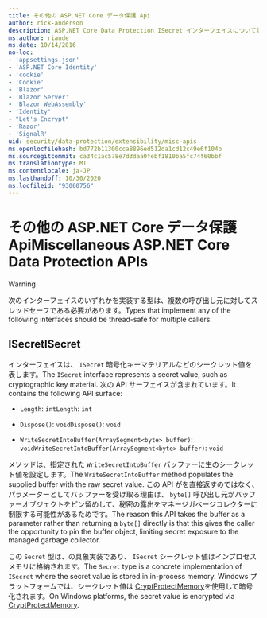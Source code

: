 ```yaml
---
title: その他の ASP.NET Core データ保護 Api
author: rick-anderson
description: ASP.NET Core Data Protection ISecret インターフェイスについて説明します。
ms.author: riande
ms.date: 10/14/2016
no-loc:
- 'appsettings.json'
- 'ASP.NET Core Identity'
- 'cookie'
- 'Cookie'
- 'Blazor'
- 'Blazor Server'
- 'Blazor WebAssembly'
- 'Identity'
- "Let's Encrypt"
- 'Razor'
- 'SignalR'
uid: security/data-protection/extensibility/misc-apis
ms.openlocfilehash: bd772b11300cca8896ed512da1cd12c49e6f104b
ms.sourcegitcommit: ca34c1ac578e7d3daa0febf1810ba5fc74f60bbf
ms.translationtype: MT
ms.contentlocale: ja-JP
ms.lasthandoff: 10/30/2020
ms.locfileid: "93060756"
---
```

# <a name="miscellaneous-aspnet-core-data-protection-apis"></a><span data-ttu-id="78315-103">その他の ASP.NET Core データ保護 Api</span><span class="sxs-lookup"><span data-stu-id="78315-103">Miscellaneous ASP.NET Core Data Protection APIs</span></span>

<a name="data-protection-extensibility-mics-apis"></a>

>[!WARNING]
> <span data-ttu-id="78315-104">次のインターフェイスのいずれかを実装する型は、複数の呼び出し元に対してスレッドセーフである必要があります。</span><span class="sxs-lookup"><span data-stu-id="78315-104">Types that implement any of the following interfaces should be thread-safe for multiple callers.</span></span>

## <a name="isecret"></a><span data-ttu-id="78315-105">ISecret</span><span class="sxs-lookup"><span data-stu-id="78315-105">ISecret</span></span>

<span data-ttu-id="78315-106">インターフェイスは、 `ISecret` 暗号化キーマテリアルなどのシークレット値を表します。</span><span class="sxs-lookup"><span data-stu-id="78315-106">The `ISecret` interface represents a secret value, such as cryptographic key material.</span></span> <span data-ttu-id="78315-107">次の API サーフェイスが含まれています。</span><span class="sxs-lookup"><span data-stu-id="78315-107">It contains the following API surface:</span></span>

* <span data-ttu-id="78315-108">`Length`: `int`</span><span class="sxs-lookup"><span data-stu-id="78315-108">`Length`: `int`</span></span>

* <span data-ttu-id="78315-109">`Dispose()`: `void`</span><span class="sxs-lookup"><span data-stu-id="78315-109">`Dispose()`: `void`</span></span>

* <span data-ttu-id="78315-110">`WriteSecretIntoBuffer(ArraySegment<byte> buffer)`: `void`</span><span class="sxs-lookup"><span data-stu-id="78315-110">`WriteSecretIntoBuffer(ArraySegment<byte> buffer)`: `void`</span></span>

<span data-ttu-id="78315-111">メソッドは、指定された `WriteSecretIntoBuffer` バッファーに生のシークレット値を設定します。</span><span class="sxs-lookup"><span data-stu-id="78315-111">The `WriteSecretIntoBuffer` method populates the supplied buffer with the raw secret value.</span></span> <span data-ttu-id="78315-112">この API がを直接返すのではなく、パラメーターとしてバッファーを受け取る理由は、 `byte[]` 呼び出し元がバッファーオブジェクトをピン留めして、秘密の露出をマネージガベージコレクターに制限する可能性があるためです。</span><span class="sxs-lookup"><span data-stu-id="78315-112">The reason this API takes the buffer as a parameter rather than returning a `byte[]` directly is that this gives the caller the opportunity to pin the buffer object, limiting secret exposure to the managed garbage collector.</span></span>

<span data-ttu-id="78315-113">この `Secret` 型は、の具象実装であり、 `ISecret` シークレット値はインプロセスメモリに格納されます。</span><span class="sxs-lookup"><span data-stu-id="78315-113">The `Secret` type is a concrete implementation of `ISecret` where the secret value is stored in in-process memory.</span></span> <span data-ttu-id="78315-114">Windows プラットフォームでは、シークレット値は [CryptProtectMemory](/windows/win32/api/dpapi/nf-dpapi-cryptprotectmemory)を使用して暗号化されます。</span><span class="sxs-lookup"><span data-stu-id="78315-114">On Windows platforms, the secret value is encrypted via [CryptProtectMemory](/windows/win32/api/dpapi/nf-dpapi-cryptprotectmemory).</span></span>
